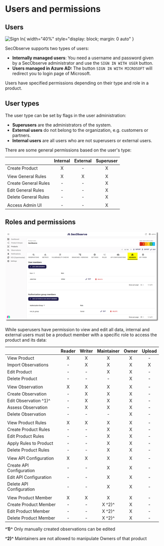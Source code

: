 # Users and permissions

## Users

![Sign In](../assets/images/screenshot_sign_in.png){ width="40%" style="display: block; margin: 0 auto" }

SecObserve supports two types of users:

* **Internally managed users**: You need a username and password given by a SecObserve administrator and use the `SIGN IN WITH USER` button.
* **Users managed in Azure AD:** The button `SIGN IN WITH MICROSOFT` will redirect you to login page of Microsoft.

Users have specified permissions depending on their type and role in a product.

## User types

The user type can be set by flags in the user administration:

* **Superusers** are the administrators of the system.
* **External users** do not belong to the organization, e.g. customers or partners.
* **Internal users** are all users who are not superusers or external users.

There are some general permissions based on the user's type:

|                      | Internal | External | Superuser |
|----------------------|:--------:|:--------:|:---------:|
| Create Product       | X        | -        | X         |
|                      |          |          |           |
| View General Rules   | X        | X        | X         |
| Create General Rules | -        | -        | X         |
| Edit General Rules   | -        | -        | X         |
| Delete General Rules | -        | -        | X         |
|                      |          |          |           |
| Access Admin UI      | -        | -        | X         |

## Roles and permissions

![Product Members](../assets/images/screenshot_product_members.png)

While superusers have permission to view and edit all data, internal and external users must be a product member with a specific role to access the product and its data:

|                          | Reader | Writer | Maintainer | Owner | Upload |
|--------------------------|:------:|:------:|:----------:|:-----:|:------:|
| View Product             | X      | X      | X          | X     | -      |
| Import Observations      | -      | X      | X          | X     | X      |
| Edit Product             | -      | -      | X          | X     | -      |
| Delete Product           | -      | -      | -          | X     | -      |
|                          |        |        |            |       |        |
| View Observation         | X      | X      | X          | X     | -      |
| Create Observation       | -      | X      | X          | X     | -      |
| Edit Observation ^1)^    | -      | X      | X          | X     | -      |
| Assess Observation       | -      | X      | X          | X     | -      |
| Delete Observation       | -      | -      | -          | X     | -      |
|                          |        |        |            |       |        |
| View Product Rules       | X      | X      | X          | X     | -      |
| Create Product Rules     | -      | -      | X          | X     | -      |
| Edit Product Rules       | -      | -      | X          | X     | -      |
| Apply Rules to Product   | -      | -      | X          | X     | -      |
| Delete Product Rules     | -      | -      | X          | X     | -      |
|                          |        |        |            |       |        |
| View API Configuration   | X      | X      | X          | X     | -      |
| Create API Configuration | -      | -      | X          | X     | -      |
| Edit API Configuration   | -      | -      | X          | X     | -      |
| Delete API Configuration | -      | -      | X          | X     | -      |
|                          |        |        |            |       |        |
| View Product Member      | X      | X      | X          | X     | -      |
| Create Product Member    | -      | -      | X ^2)^     | X     | -      |
| Edit Product Member      | -      | -      | X ^2)^     | X     | -      |
| Delete Product Member    | -      | -      | X ^2)^     | X     | -      |

**^1)^** Only manually created observations can be edited

**^2)^** Maintainers are not allowed to manipulate Owners of that product
